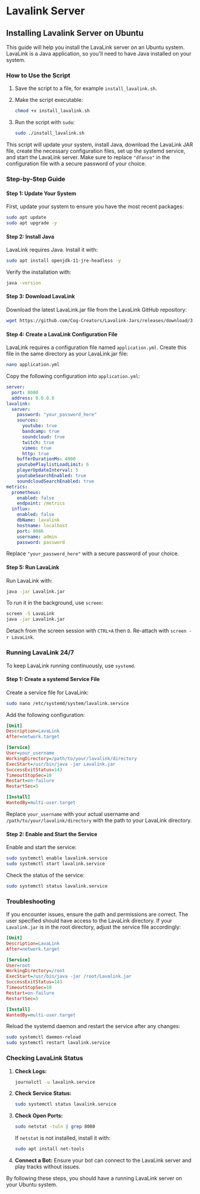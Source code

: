 # Lavalink Server

## Installing Lavalink Server on Ubuntu

This guide will help you install the LavaLink server on an Ubuntu system. LavaLink is a Java application, so you'll need to have Java installed on your system.

### How to Use the Script

1. Save the script to a file, for example `install_lavalink.sh`.
2. Make the script executable:
    
    ```bash
    chmod +x install_lavalink.sh
    
    ```
    
3. Run the script with `sudo`:
    
    ```bash
    sudo ./install_lavalink.sh
    
    ```
    

This script will update your system, install Java, download the LavaLink JAR file, create the necessary configuration files, set up the systemd service, and start the LavaLink server. Make sure to replace `"dfanso"` in the configuration file with a secure password of your choice.

### Step-by-Step Guide

#### Step 1: Update Your System

First, update your system to ensure you have the most recent packages:

```bash
sudo apt update
sudo apt upgrade -y
```

#### Step 2: Install Java

LavaLink requires Java. Install it with:

```bash
sudo apt install openjdk-11-jre-headless -y
```

Verify the installation with:

```bash
java -version
```

#### Step 3: Download LavaLink

Download the latest LavaLink.jar file from the LavaLink GitHub repository:

```bash
wget https://github.com/Cog-Creators/Lavalink-Jars/releases/download/3.7.11%2Bred.3/Lavalink.jar
```

#### Step 4: Create a LavaLink Configuration File

LavaLink requires a configuration file named `application.yml`. Create this file in the same directory as your LavaLink.jar file:

```bash
nano application.yml
```

Copy the following configuration into `application.yml`:

```yaml
server:
  port: 8080
  address: 0.0.0.0
lavalink:
  server:
    password: "your_password_here"
    sources:
      youtube: true
      bandcamp: true
      soundcloud: true
      twitch: true
      vimeo: true
      http: true
    bufferDurationMs: 4000
    youtubePlaylistLoadLimit: 6
    playerUpdateInterval: 5
    youtubeSearchEnabled: true
    soundcloudSearchEnabled: true
metrics:
  prometheus:
    enabled: false
    endpoint: /metrics
  influx:
    enabled: false
    dbName: lavalink
    hostname: localhost
    port: 8086
    username: admin
    password: password
```

Replace `"your_password_here"` with a secure password of your choice.

#### Step 5: Run LavaLink

Run LavaLink with:

```bash
java -jar Lavalink.jar
```

To run it in the background, use `screen`:

```bash
screen -S LavaLink
java -jar Lavalink.jar
```

Detach from the screen session with `CTRL+A` then `D`. Re-attach with `screen -r LavaLink`.

### Running LavaLink 24/7

To keep LavaLink running continuously, use `systemd`.

#### Step 1: Create a systemd Service File

Create a service file for LavaLink:

```bash
sudo nano /etc/systemd/system/lavalink.service
```

Add the following configuration:

```ini
[Unit]
Description=LavaLink
After=network.target

[Service]
User=your_username
WorkingDirectory=/path/to/your/lavalink/directory
ExecStart=/usr/bin/java -jar Lavalink.jar
SuccessExitStatus=143
TimeoutStopSec=10
Restart=on-failure
RestartSec=5

[Install]
WantedBy=multi-user.target
```

Replace `your_username` with your actual username and `/path/to/your/lavalink/directory` with the path to your LavaLink directory.

#### Step 2: Enable and Start the Service

Enable and start the service:

```bash
sudo systemctl enable lavalink.service
sudo systemctl start lavalink.service
```

Check the status of the service:

```bash
sudo systemctl status lavalink.service
```

### Troubleshooting

If you encounter issues, ensure the path and permissions are correct. The user specified should have access to the LavaLink directory. If your `Lavalink.jar` is in the root directory, adjust the service file accordingly:

```ini
[Unit]
Description=LavaLink
After=network.target

[Service]
User=root
WorkingDirectory=/root
ExecStart=/usr/bin/java -jar /root/Lavalink.jar
SuccessExitStatus=143
TimeoutStopSec=10
Restart=on-failure
RestartSec=5

[Install]
WantedBy=multi-user.target
```

Reload the systemd daemon and restart the service after any changes:

```bash
sudo systemctl daemon-reload
sudo systemctl restart lavalink.service
```

### Checking LavaLink Status

1. **Check Logs:**

   ```bash
   journalctl -u lavalink.service
   ```

2. **Check Service Status:**

   ```bash
   sudo systemctl status lavalink.service
   ```

3. **Check Open Ports:**

   ```bash
   sudo netstat -tuln | grep 8080
   ```

   If `netstat` is not installed, install it with:

   ```bash
   sudo apt install net-tools
   ```

4. **Connect a Bot:** Ensure your bot can connect to the LavaLink server and play tracks without issues.

By following these steps, you should have a running LavaLink server on your Ubuntu system.

